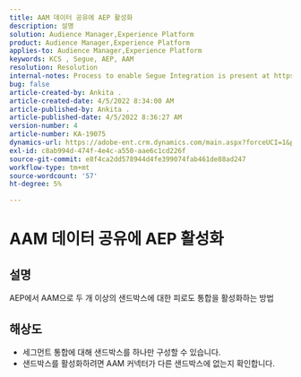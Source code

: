 ```yaml
---
title: AAM 데이터 공유에 AEP 활성화
description: 설명
solution: Audience Manager,Experience Platform
product: Audience Manager,Experience Platform
applies-to: Audience Manager,Experience Platform
keywords: KCS , Segue, AEP, AAM
resolution: Resolution
internal-notes: Process to enable Segue Integration is present at https://wiki.corp.adobe.com/pages/viewpage.action?spaceKey=supportdelivery&title=AEP+Segments+not+Populating+in+AAM internal link.
bug: false
article-created-by: Ankita .
article-created-date: 4/5/2022 8:34:00 AM
article-published-by: Ankita .
article-published-date: 4/5/2022 8:36:27 AM
version-number: 4
article-number: KA-19075
dynamics-url: https://adobe-ent.crm.dynamics.com/main.aspx?forceUCI=1&pagetype=entityrecord&etn=knowledgearticle&id=45284320-bbb4-ec11-983f-000d3a5d0e57
exl-id: c8ab994d-474f-4e4c-a550-aae6c1cd226f
source-git-commit: e8f4ca2dd578944d4fe399074fab461de88ad247
workflow-type: tm+mt
source-wordcount: '57'
ht-degree: 5%

---
```


# AAM 데이터 공유에 AEP 활성화

## 설명

AEP에서 AAM으로 두 개 이상의 샌드박스에 대한 피로도 통합을 활성화하는 방법

## 해상도


- 세그먼트 통합에 대해 샌드박스를 하나만 구성할 수 있습니다.
- 샌드박스를 활성화하려면 AAM 커넥터가 다른 샌드박스에 없는지 확인합니다.
